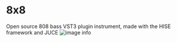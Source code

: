 # 8x8
Open source 808 bass VST3 plugin instrument, made with the HISE framework and JUCE
![image info](./img/8x8.png)
